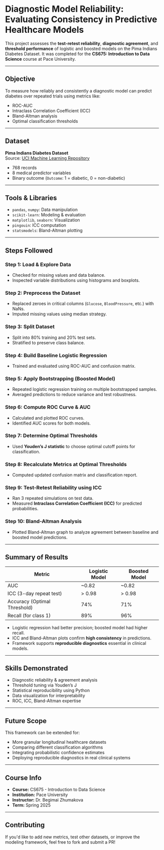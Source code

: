 # Diagnostic Model Reliability: Evaluating Consistency in Predictive Healthcare Models

This project assesses the **test-retest reliability**, **diagnostic agreement**, and **threshold performance** of logistic and boosted models on the Pima Indians Diabetes Dataset. It was completed for the **CS675: Introduction to Data Science** course at Pace University.

---

## Objective

To measure how reliably and consistently a diagnostic model can predict diabetes over repeated trials using metrics like:
- ROC-AUC
- Intraclass Correlation Coefficient (ICC)
- Bland-Altman analysis
- Optimal classification thresholds

---

## Dataset

**Pima Indians Diabetes Dataset**  
Source: [UCI Machine Learning Repository](https://www.kaggle.com/datasets/uciml/pima-indians-diabetes-database)  
- 768 records
- 8 medical predictor variables
- Binary outcome (`Outcome`: 1 = diabetic, 0 = non-diabetic)

---

## Tools & Libraries

- `pandas`, `numpy`: Data manipulation  
- `scikit-learn`: Modeling & evaluation  
- `matplotlib`, `seaborn`: Visualization  
- `pingouin`: ICC computation  
- `statsmodels`: Bland-Altman plotting  

---

## Steps Followed

### Step 1: Load & Explore Data
- Checked for missing values and data balance.
- Inspected variable distributions using histograms and boxplots.

### Step 2: Preprocess the Dataset
- Replaced zeroes in critical columns (`Glucose`, `BloodPressure`, etc.) with NaNs.
- Imputed missing values using median strategy.

### Step 3: Split Dataset
- Split into 80% training and 20% test sets.
- Stratified to preserve class balance.

### Step 4: Build Baseline Logistic Regression
- Trained and evaluated using ROC-AUC and confusion matrix.

### Step 5: Apply Bootstrapping (Boosted Model)
- Repeated logistic regression training on multiple bootstrapped samples.
- Averaged predictions to reduce variance and test robustness.

### Step 6: Compute ROC Curve & AUC
- Calculated and plotted ROC curves.
- Identified AUC scores for both models.

### Step 7: Determine Optimal Thresholds
- Used **Youden’s J statistic** to choose optimal cutoff points for classification.

### Step 8: Recalculate Metrics at Optimal Thresholds
- Computed updated confusion matrix and classification report.

### Step 9: Test-Retest Reliability using ICC
- Ran 3 repeated simulations on test data.
- Measured **Intraclass Correlation Coefficient (ICC)** for predicted probabilities.

### Step 10: Bland-Altman Analysis
- Plotted Bland-Altman graph to analyze agreement between baseline and boosted model predictions.

---

##  Summary of Results

| Metric                      | Logistic Model | Boosted Model |
|----------------------------|----------------|----------------|
| AUC                        | ~0.82          | ~0.82          |
| ICC (3-day repeat test)    | > 0.98         | > 0.98         |
| Accuracy (Optimal Threshold) | 74%            | 71%            |
| Recall (for class 1)       | 89%            | 96%            |

- Logistic regression had better precision; boosted model had higher recall.
- ICC and Bland-Altman plots confirm **high consistency** in predictions.
- Framework supports **reproducible diagnostics** essential in clinical models.

---

## Skills Demonstrated

- Diagnostic reliability & agreement analysis  
- Threshold tuning via Youden’s J  
- Statistical reproducibility using Python  
- Data visualization for interpretability  
- ROC, ICC, Bland-Altman expertise

---

## Future Scope

This framework can be extended for:
- More granular longitudinal healthcare datasets
- Comparing different classification algorithms
- Integrating probabilistic confidence estimates
- Deploying reproducible diagnostics in real clinical systems

---

##  Course Info

- **Course:** CS675 - Introduction to Data Science  
- **Institution:** Pace University  
- **Instructor:** Dr. Begimai Zhumakova  
- **Term:** Spring 2025  

---

## Contributing

If you'd like to add new metrics, test other datasets, or improve the modeling framework, feel free to fork and submit a PR!


